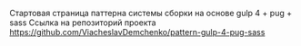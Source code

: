 Стартовая страница паттерна системы сборки на основе gulp 4 + pug + sass
Ссылка на репозиторий проекта https://github.com/ViacheslavDemchenko/pattern-gulp-4-pug-sass
